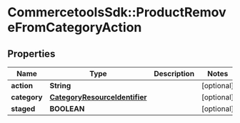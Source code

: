 # CommercetoolsSdk::ProductRemoveFromCategoryAction

## Properties
Name | Type | Description | Notes
------------ | ------------- | ------------- | -------------
**action** | **String** |  | [optional] 
**category** | [**CategoryResourceIdentifier**](CategoryResourceIdentifier.md) |  | [optional] 
**staged** | **BOOLEAN** |  | [optional] 

